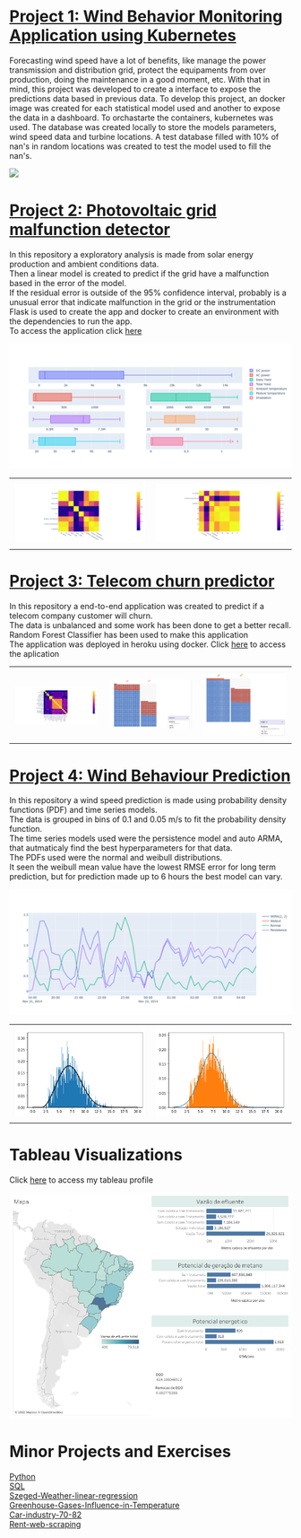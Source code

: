# [Project 1: Wind Behavior Monitoring Application using Kubernetes](https://github.com/luizfreire96/wind-monitoring)

Forecasting wind speed have a lot of benefits, like manage the power transmission and distribution grid, protect the equipaments from over production, doing the maintenance in a good moment, etc. With that in mind, this project was developed to create a interface to expose the predictions data based in previous data.
To develop this project, an docker image was created for each statistical model used and another to expose the data in a dashboard. To orchastarte the containers, kubernetes was used. The database was created locally to store the models parameters, wind speed data and turbine locations. A test database filled with 10% of nan's in random locations was created to test the model used to fill the nan's.

![](https://github.com/luizfreire96/windmonitoring/blob/b58409fd85c7bcacd62d461a0b64e8198658026e/krigingBuild/kriging.png)

# [Project 2: Photovoltaic grid malfunction detector](https://github.com/luizfreire96/photovoltaic-grid-malfuncction-detector)

In this repository a exploratory analysis is made from solar energy production and ambient conditions data. <br>
Then a linear model is created to predict if the grid have a malfunction based in the error of the model. <br>
If the residual error is outside of the 95% confidence interval, probably is a unusual error that indicate malfunction in the grid or the instrumentation<br>
Flask is used to create the app and docker to create an environment with the dependencies to run the app.<br>
To access the application click [here](https://pv-malfunction-detector.herokuapp.com/)<br>

![](images/pvplot.png) <br>

<div id="image-table">
    <table>
	    <tr>
    	    <td style="padding:10px">
        	    <img src="images/correlation-pv1.png" width="400"/>
      	    </td>
            <td style="padding:10px">
            	<img src="images/corralatiopv2.png" width="400"/>
      	    </td>
        </tr>
    </table>
</div>


# [Project 3: Telecom churn predictor](https://github.com/luizfreire96/Telecom-Churn-analysis)

In this repository a end-to-end application was created to predict if a telecom company customer will churn. <br>
The data is unbalanced and some work has been done to get a better recall.<br>
Random Forest Classifier has been used to make this application<br>
The application was deployed in heroku using docker. Click [here](https://laff-churn-predictor.herokuapp.com/) to access the aplication<br>


<div id="image-table">
    <table>
	    <tr>
    	    <td style="padding:10px">
        	    <img src="images/cramercorrelation.png" width="280"/>
      	    </td>
            <td style="padding:10px">
            	<img src="images/confusion1.png" width="280"/>
            </td>
            <td style="padding:10px">
            	<img src="images/confusio2.png" width="280"/>
            </td>
        </tr>
    </table>
</div>



# [Project 4: Wind Behaviour Prediction](https://github.com/luizfreire96/Wind-energy-data-curve-fit)

In this repository a wind speed prediction is made using probability density functions (PDF) and time series models.<br>
The data is grouped in bins of 0.1 and 0.05 m/s to fit the probability density function.<br>
The time series models used were the persistence model and auto ARMA, that autmaticaly find the best hyperparameters for that data.<br>
The PDFs used were the normal and weibull distributions.<br>
It seen the weibull mean value have the lowest RMSE error for long term prediction, but for prediction made up to 6 hours the best model can vary.<br>

![](images/comparacaoentremodelos.png)<br>

<div id="image-table">
    <table>
	    <tr>
    	    <td style="padding:10px">
        	    <img src="images/weibull.png" width="400"/>
      	    </td>
            <td style="padding:10px">
            	<img src="images/normal.png" width="400"/>
      	    </td>
        </tr>
    </table>
</div>



# Tableau Visualizations
Click [here](https://public.tableau.com/app/profile/luiz.alberto.freire.filho4023) to access my tableau profile

![](images/Potencial-biogas.png)

# Minor Projects and Exercises
[Python](https://github.com/luizfreire96/br-python-challenges)<br>
[SQL](https://github.com/luizfreire96/SQL-Exercises)<br>
[Szeged-Weather-linear-regression](https://github.com/luizfreire96/Szeged-Weather-linear-regression)<br>
[Greenhouse-Gases-Influence-in-Temperature](https://github.com/luizfreire96/Greenhouse-Gases-Influence-in-Temperature)<br>
[Car-industry-70-82](https://github.com/luizfreire96/Car-industry-70-82)<br>
[Rent-web-scraping](https://github.com/luizfreire96/Rent-web-scraping)
